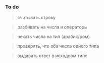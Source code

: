 ### To do

> считывать строку

> разбивать на числа и операторы

> чекать числа на тип (арабик/ром)

> проверять, что оба числа одного типа 

> выдавать ответ в исходном типе